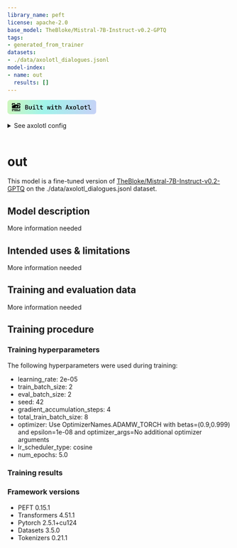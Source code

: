 ```yaml
---
library_name: peft
license: apache-2.0
base_model: TheBloke/Mistral-7B-Instruct-v0.2-GPTQ
tags:
- generated_from_trainer
datasets:
- ./data/axolotl_dialogues.jsonl
model-index:
- name: out
  results: []
---
```


<!-- This model card has been generated automatically according to the information the Trainer had access to. You
should probably proofread and complete it, then remove this comment. -->

[<img src="https://raw.githubusercontent.com/axolotl-ai-cloud/axolotl/main/image/axolotl-badge-web.png" alt="Built with Axolotl" width="200" height="32"/>](https://github.com/axolotl-ai-cloud/axolotl)
<details><summary>See axolotl config</summary>

axolotl version: `0.8.0`
```yaml
base_model: TheBloke/Mistral-7B-Instruct-v0.2-GPTQ
tokenizer_type: AutoTokenizer
model_type: AutoModelForCausalLM
trust_remote_code: true

load_in_4bit: false
load_in_8bit: false
strict: false

quantization_config:
  quant_method: gptq
  use_cuda_fp16: true
  use_exllama: false

datasets:
  - path: ./data/axolotl_dialogues.jsonl
    type: completion
    field: prompt
    completion_field: completion

val_set_size: 0
output_dir: ./out

adapter: lora
lora_model_dir: null
lora_target_modules:
  - q_proj
  - k_proj
  - v_proj
  - o_proj
  - gate_proj
  - up_proj
  - down_proj
lora_r: 8
lora_alpha: 16
lora_dropout: 0.05
gptq_use_triton: false

sequence_len: 2048
sample_packing: true
eval_sample_packing: false
pad_to_sequence_len: true

micro_batch_size: 2
gradient_accumulation_steps: 4
num_epochs: 5  # ⬅️ you can increase to 10 later
optimizer: adamw_torch
lr_scheduler: cosine
learning_rate: 2e-5
train_on_inputs: false
group_by_length: false

bf16: false
fp16: false
tf32: true

gradient_checkpointing: true
save_steps: 10
logging_steps: 5

flash_attention: false

```

</details><br>

# out

This model is a fine-tuned version of [TheBloke/Mistral-7B-Instruct-v0.2-GPTQ](https://huggingface.co/TheBloke/Mistral-7B-Instruct-v0.2-GPTQ) on the ./data/axolotl_dialogues.jsonl dataset.

## Model description

More information needed

## Intended uses & limitations

More information needed

## Training and evaluation data

More information needed

## Training procedure

### Training hyperparameters

The following hyperparameters were used during training:
- learning_rate: 2e-05
- train_batch_size: 2
- eval_batch_size: 2
- seed: 42
- gradient_accumulation_steps: 4
- total_train_batch_size: 8
- optimizer: Use OptimizerNames.ADAMW_TORCH with betas=(0.9,0.999) and epsilon=1e-08 and optimizer_args=No additional optimizer arguments
- lr_scheduler_type: cosine
- num_epochs: 5.0

### Training results



### Framework versions

- PEFT 0.15.1
- Transformers 4.51.1
- Pytorch 2.5.1+cu124
- Datasets 3.5.0
- Tokenizers 0.21.1